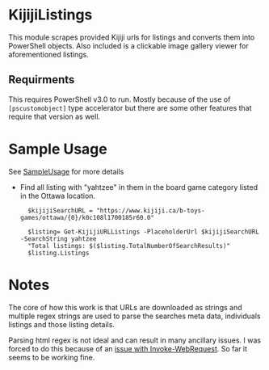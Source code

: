 # KijijiListings

This module scrapes provided Kijiji urls for listings and converts them into PowerShell objects. Also included is a clickable image gallery viewer for aforementioned listings. 

## Requirments

This requires PowerShell v3.0 to run. Mostly because of the use of `[pscustomobject]` type accelerator but there are some other features that require that version as well.

# Sample Usage

See [SampleUsage](https://github.com/NegativeZero000/KijijiListings/blob/master/SampleUsage.ps1) for more details

- Find all listing with "yahtzee" in them in the board game category listed in the Ottawa location.

        $kijijiSearchURL = "https://www.kijiji.ca/b-toys-games/ottawa/{0}/k0c108l1700185r60.0"
        
        $listing= Get-KijijiURLListings -PlaceholderUrl $kijijiSearchURL -SearchString yahtzee
        "Total listings: $($listing.TotalNumberOfSearchResults)"
        $listing.Listings

# Notes

The core of how this work is that URLs are downloaded as strings and multiple regex strings are used to parse the searches meta data, individuals listings and those listing details.

Parsing html regex is not ideal and can result in many ancillary issues. I was forced to do this because of an [issue with Invoke-WebRequest](https://connect.microsoft.com/PowerShell/feedbackdetail/view/1557783/invoke-webrequest-hangs-in-some-cases-unless-usebasicparsing-is-used). So far it seems to be working fine. 

